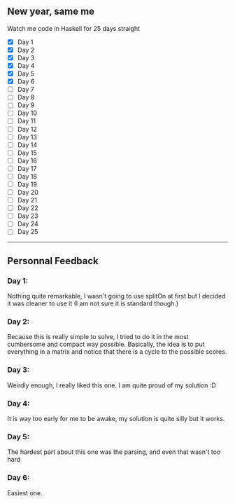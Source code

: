 New year, same me
---

Watch me code in Haskell for 25 days straight

- [x] Day 1
- [x] Day 2
- [x] Day 3
- [x] Day 4
- [x] Day 5
- [x] Day 6
- [ ] Day 7
- [ ] Day 8
- [ ] Day 9
- [ ] Day 10
- [ ] Day 11
- [ ] Day 12
- [ ] Day 13
- [ ] Day 14
- [ ] Day 15
- [ ] Day 16
- [ ] Day 17
- [ ] Day 18
- [ ] Day 19
- [ ] Day 20
- [ ] Day 21
- [ ] Day 22
- [ ] Day 23
- [ ] Day 24
- [ ] Day 25

---

## Personnal Feedback

### Day 1:
Nothing quite remarkable, I wasn't going to use splitOn at first but I decided
it was cleaner to use it (I am not sure it is standard though.)

### Day 2:
Because this is really simple to solve, I tried to do it in the most cumbersome
and compact way possible. Basically, the idea is to put everything in a matrix
and notice that there is a cycle to the possible scores.

### Day 3:
Weirdly enough, I really liked this one. I am quite proud of my solution :D

### Day 4:
It is way too early for me to be awake, my solution is quite silly but it works.

### Day 5:
The hardest part about this one was the parsing, and even that wasn't too hard

### Day 6:
Easiest one.
